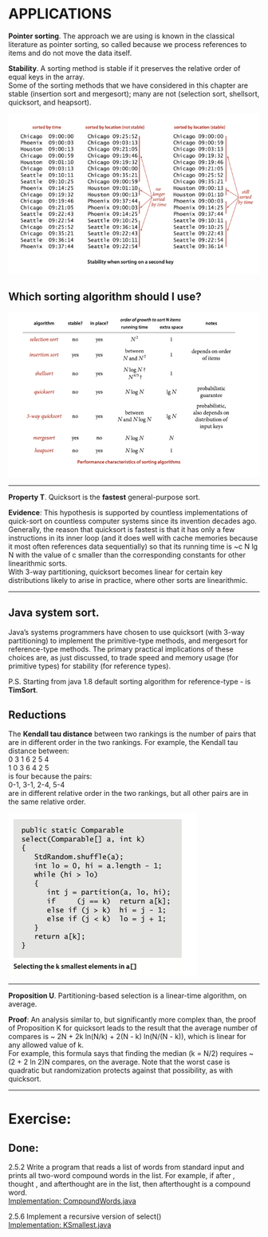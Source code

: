 # APPLICATIONS

**Pointer sorting**. The approach we are using is known in the classical
literature as pointer sorting, so called because we process references
to items and do not move the data itself.

**Stability**. A sorting method is stable if it preserves the relative order
of equal keys in the array.  
Some of the sorting methods that we have considered in this chapter are stable
(insertion sort and mergesort); many are not (selection sort, shellsort,
quicksort, and heapsort).

![img.png](../../resources/stable_sort_example.png)

## Which sorting algorithm should I use?

![img.png](../../resources/alghorithms_info.png)

***
**Property T**. Quicksort is the **fastest** general-purpose sort.

**Evidence**: This hypothesis is supported by countless implementations of
quick-sort on countless computer systems since its invention decades ago.
Generally, the reason that quicksort is fastest is that it has only a few
instructions in its inner loop (and it does well with cache memories because
it most often references data sequentially) so that its running time is
~c N lg N with the value of c smaller than the corresponding constants
for other linearithmic sorts.  
With 3-way partitioning, quicksort becomes linear for certain key distributions
likely to arise in practice, where other sorts are linearithmic.
___

## Java system sort.

Java’s systems programmers have chosen to use quicksort (with 3-way partitioning)
to implement the primitive-type methods, and mergesort for reference-type methods.
The primary practical implications of these choices are, as just discussed,
to trade speed and memory usage (for primitive types) for stability (for
reference types).

P.S. Starting from java 1.8 default sorting algorithm for reference-type - is
**TimSort**.

## Reductions

The **Kendall tau distance** between two rankings is the number of pairs that are
in different order in the two rankings. For example, the Kendall tau distance
between:   
0 3 1 6 2 5 4  
1 0 3 6 4 2 5   
is four because the pairs:  
0-1, 3-1, 2-4, 5-4   
are in different relative order in the two rankings, but all other pairs are
in the same relative order.

![img.png](../../resources/find_median_element.png)

___
__Proposition U__. Partitioning-based selection is a linear-time algorithm,
on average.

__Proof__: An analysis similar to, but significantly more complex than,
the proof of Proposition K for quicksort leads to the result that the average
number of compares is ~ 2N + 2k ln(N/k) + 2(N - k) ln(N/(N - k)), which is
linear for any allowed value of k.   
For example, this formula says that finding the median (k = N/2) requires
~ (2 + 2 ln 2)N compares, on the average.
Note that the worst case is quadratic but randomization protects against
that possibility, as with quicksort.
***

# Exercise:

## Done:

2.5.2 Write a program that reads a list of words from standard input and prints all
two-word compound words in the list. For example, if after , thought , and afterthought
are in the list, then afterthought is a compound word.  
[Implementation: CompoundWords.java](./exercises/CompoundWords.java)

2.5.6 Implement a recursive version of select()  
[Implementation: KSmallest.java](./exercises/KSmallest.java)
